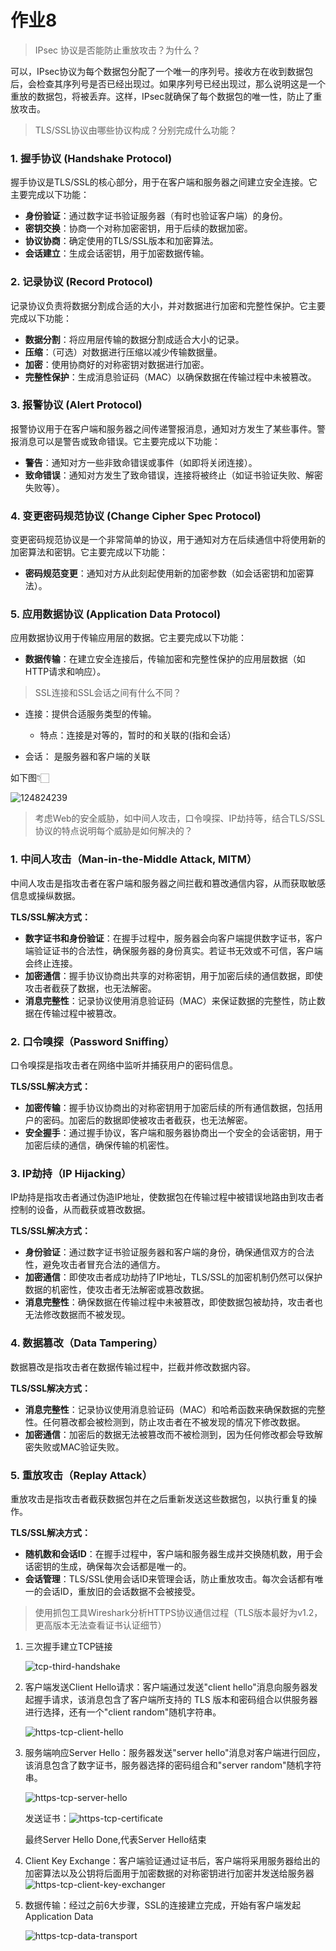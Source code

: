 # 作业8

>   IPsec 协议是否能防止重放攻击？为什么？

可以，IPsec协议为每个数据包分配了一个唯一的序列号。接收方在收到数据包后，会检查其序列号是否已经出现过。如果序列号已经出现过，那么说明这是一个重放的数据包，将被丢弃。这样，IPsec就确保了每个数据包的唯一性，防止了重放攻击。

>   TLS/SSL协议由哪些协议构成？分别完成什么功能？

### 1. 握手协议 (Handshake Protocol)
握手协议是TLS/SSL的核心部分，用于在客户端和服务器之间建立安全连接。它主要完成以下功能：

- **身份验证**：通过数字证书验证服务器（有时也验证客户端）的身份。
- **密钥交换**：协商一个对称加密密钥，用于后续的数据加密。
- **协议协商**：确定使用的TLS/SSL版本和加密算法。
- **会话建立**：生成会话密钥，用于加密数据传输。

### 2. 记录协议 (Record Protocol)
记录协议负责将数据分割成合适的大小，并对数据进行加密和完整性保护。它主要完成以下功能：

- **数据分割**：将应用层传输的数据分割成适合大小的记录。
- **压缩**：（可选）对数据进行压缩以减少传输数据量。
- **加密**：使用协商好的对称密钥对数据进行加密。
- **完整性保护**：生成消息验证码（MAC）以确保数据在传输过程中未被篡改。

### 3. 报警协议 (Alert Protocol)
报警协议用于在客户端和服务器之间传递警报消息，通知对方发生了某些事件。警报消息可以是警告或致命错误。它主要完成以下功能：

- **警告**：通知对方一些非致命错误或事件（如即将关闭连接）。
- **致命错误**：通知对方发生了致命错误，连接将被终止（如证书验证失败、解密失败等）。

### 4. 变更密码规范协议 (Change Cipher Spec Protocol)
变更密码规范协议是一个非常简单的协议，用于通知对方在后续通信中将使用新的加密算法和密钥。它主要完成以下功能：

- **密码规范变更**：通知对方从此刻起使用新的加密参数（如会话密钥和加密算法）。

### 5. 应用数据协议 (Application Data Protocol)
应用数据协议用于传输应用层的数据。它主要完成以下功能：

- **数据传输**：在建立安全连接后，传输加密和完整性保护的应用层数据（如HTTP请求和响应）。

>   SSL连接和SSL会话之间有什么不同？

-   连接：提供合适服务类型的传输。
    -   特点：连接是对等的，暂时的和关联的(指和会话）

-   会话： 是服务器和客户端的关联

如下图👇🏻

![124824239](/Users/wwt13/Documents/Notes/assets/124824239.webp)

>   考虑Web的安全威胁，如中间人攻击，口令嗅探、IP劫持等，结合TLS/SSL协议的特点说明每个威胁是如何解决的？

### 1. 中间人攻击（Man-in-the-Middle Attack, MITM）
中间人攻击是指攻击者在客户端和服务器之间拦截和篡改通信内容，从而获取敏感信息或操纵数据。

**TLS/SSL解决方式：**
- **数字证书和身份验证**：在握手过程中，服务器会向客户端提供数字证书，客户端验证证书的合法性，确保服务器的身份真实。若证书无效或不可信，客户端会终止连接。
- **加密通信**：握手协议协商出共享的对称密钥，用于加密后续的通信数据，即使攻击者截获了数据，也无法解密。
- **消息完整性**：记录协议使用消息验证码（MAC）来保证数据的完整性，防止数据在传输过程中被篡改。

### 2. 口令嗅探（Password Sniffing）
口令嗅探是指攻击者在网络中监听并捕获用户的密码信息。

**TLS/SSL解决方式：**
- **加密传输**：握手协议协商出的对称密钥用于加密后续的所有通信数据，包括用户的密码。加密后的数据即使被攻击者截获，也无法解密。
- **安全握手**：通过握手协议，客户端和服务器协商出一个安全的会话密钥，用于加密后续的通信，确保传输的机密性。

### 3. IP劫持（IP Hijacking）
IP劫持是指攻击者通过伪造IP地址，使数据包在传输过程中被错误地路由到攻击者控制的设备，从而截获或篡改数据。

**TLS/SSL解决方式：**
- **身份验证**：通过数字证书验证服务器和客户端的身份，确保通信双方的合法性，避免攻击者冒充合法的通信方。
- **加密通信**：即使攻击者成功劫持了IP地址，TLS/SSL的加密机制仍然可以保护数据的机密性，使攻击者无法解密或篡改数据。
- **消息完整性**：确保数据在传输过程中未被篡改，即使数据包被劫持，攻击者也无法修改数据而不被发现。

### 4. 数据篡改（Data Tampering）
数据篡改是指攻击者在数据传输过程中，拦截并修改数据内容。

**TLS/SSL解决方式：**
- **消息完整性**：记录协议使用消息验证码（MAC）和哈希函数来确保数据的完整性。任何篡改都会被检测到，防止攻击者在不被发现的情况下修改数据。
- **加密通信**：加密后的数据无法被篡改而不被检测到，因为任何修改都会导致解密失败或MAC验证失败。

### 5. 重放攻击（Replay Attack）
重放攻击是指攻击者截获数据包并在之后重新发送这些数据包，以执行重复的操作。

**TLS/SSL解决方式：**
- **随机数和会话ID**：在握手过程中，客户端和服务器生成并交换随机数，用于会话密钥的生成，确保每次会话都是唯一的。
- **会话管理**：TLS/SSL使用会话ID来管理会话，防止重放攻击。每次会话都有唯一的会话ID，重放旧的会话数据不会被接受。

>   使用抓包工具Wireshark分析HTTPS协议通信过程（TLS版本最好为v1.2，更高版本无法查看证书认证细节）

1.   三次握手建立TCP链接

     ![tcp-third-handshake](/Users/wwt13/Documents/Notes/assets/tcp-third-handshake.png)

2.   客户端发送Client Hello请求：客户端通过发送"client hello"消息向服务器发起握手请求，该消息包含了客户端所支持的 TLS 版本和密码组合以供服务器进行选择，还有一个"client random"随机字符串。

     ![https-tcp-client-hello](/Users/wwt13/Documents/Notes/assets/https-tcp-client-hello.png)

3.   服务端响应Server Hello：服务器发送"server hello"消息对客户端进行回应，该消息包含了数字证书，服务器选择的密码组合和"server random"随机字符串。

     ![https-tcp-server-hello](/Users/wwt13/Documents/Notes/assets/https-tcp-server-hello.png)

     发送证书：![https-tcp-certificate](/Users/wwt13/Documents/Notes/assets/https-tcp-certificate.png)

     最终Server Hello Done,代表Server Hello结束

4.   Client Key Exchange：客户端验证通过证书后，客户端将采用服务器给出的加密算法以及公钥将后面用于加密数据的对称密钥进行加密并发送给服务器![https-tcp-client-key-exchanger](/Users/wwt13/Documents/Notes/assets/https-tcp-client-key-exchanger.png)

5.   数据传输：经过之前6大步骤，SSL的连接建立完成，开始有客户端发起Application Data

     ![https-tcp-data-transport](/Users/wwt13/Documents/Notes/assets/https-tcp-data-transport.png)